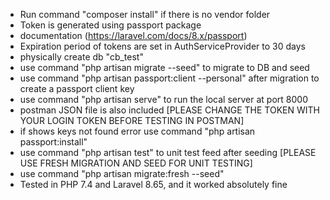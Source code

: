 - Run command "composer install" if there is no vendor folder
- Token is generated using passport package
- documentation (https://laravel.com/docs/8.x/passport)
- Expiration period of tokens are set in AuthServiceProvider to 30 days
- physically create db "cb_test"
- use command "php artisan migrate --seed" to migrate to DB and seed
- use command "php artisan passport:client --personal" after migration to create a passport client key
- use command "php artisan serve" to run the local server at port 8000
- postman JSON file is also included [PLEASE CHANGE THE TOKEN WITH YOUR LOGIN TOKEN BEFORE TESTING IN POSTMAN]
- if shows keys not found error use command "php artisan passport:install"
- use command "php artisan test" to unit test feed after seeding [PLEASE USE FRESH MIGRATION AND SEED FOR UNIT TESTING]
- use command "php artisan migrate:fresh --seed"
- Tested in PHP 7.4 and Laravel 8.65, and it worked absolutely fine

